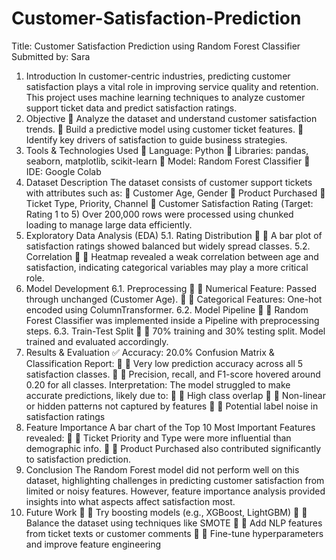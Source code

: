 # Customer-Satisfaction-Prediction
Title: Customer Satisfaction Prediction using Random Forest Classifier
Submitted by: Sara
1. Introduction
In customer-centric industries, predicting customer satisfaction plays a vital role in improving service quality and retention. This project uses machine learning techniques to analyze customer support ticket data and predict satisfaction ratings.
2. Objective

Analyze the dataset and understand customer satisfaction trends.

Build a predictive model using customer ticket features.

Identify key drivers of satisfaction to guide business strategies.
3. Tools & Technologies Used

Language: Python

Libraries: pandas, seaborn, matplotlib, scikit-learn

Model: Random Forest Classifier

IDE: Google Colab
4. Dataset Description
The dataset consists of customer support tickets with attributes such as:

Customer Age, Gender

Product Purchased

Ticket Type, Priority, Channel

Customer Satisfaction Rating (Target: Rating 1 to 5)
Over 200,000 rows were processed using chunked loading to manage large data efficiently.
5. Exploratory Data Analysis (EDA)
5.1. Rating Distribution

 A bar plot of satisfaction ratings showed balanced but widely spread classes.
5.2. Correlation

 Heatmap revealed a weak correlation between age and satisfaction, indicating categorical variables may play a more critical role.
6. Model Development
6.1. Preprocessing

 Numerical Feature: Passed through unchanged (Customer Age).

 Categorical Features: One-hot encoded using ColumnTransformer.
6.2. Model Pipeline

 Random Forest Classifier was implemented inside a Pipeline with preprocessing steps.
6.3. Train-Test Split

 70% training and 30% testing split. Model trained and evaluated accordingly.
7. Results & Evaluation
✅ Accuracy:
20.0%
Confusion Matrix & Classification Report:

 Very low prediction accuracy across all 5 satisfaction classes.

 Precision, recall, and F1-score hovered around 0.20 for all classes.
Interpretation:
The model struggled to make accurate predictions, likely due to:

 High class overlap

 Non-linear or hidden patterns not captured by features

 Potential label noise in satisfaction ratings
8. Feature Importance
A bar chart of the Top 10 Most Important Features revealed:

 Ticket Priority and Type were more influential than demographic info.

 Product Purchased also contributed significantly to satisfaction prediction.
9. Conclusion
The Random Forest model did not perform well on this dataset, highlighting challenges in predicting customer satisfaction from limited or noisy features. However, feature importance analysis provided insights into what aspects affect satisfaction most.
10. Future Work

 Try boosting models (e.g., XGBoost, LightGBM)

 Balance the dataset using techniques like SMOTE

 Add NLP features from ticket texts or customer comments

 Fine-tune hyperparameters and improve feature engineering
